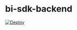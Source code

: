 # bi-sdk-backend


[![Deploy](https://www.herokucdn.com/deploy/button.svg)](https://heroku.com/deploy)
